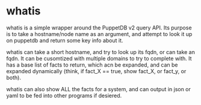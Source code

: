 whatis
======

whatis is a simple wrapper around the PuppetDB v2 query API. Its purpose is to take a hostname/node name as an argument, and attempt to look it up on puppetdb and return some key info about it. 

whatis can take a short hostname, and try to look up its fqdn, or can take an fqdn. It can be cusomtized with multiple domains to try to complete with. It has a base list of facts to return, which acn be expanded, and can be expanded  dynamically (think, if fact_X == true, show fact_X, or fact_y, or both). 

whatis can also show ALL the facts for a system, and can output in json or yaml to be fed into other programs if desiered.


